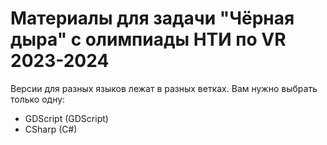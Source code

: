 # Материалы для задачи "Чёрная дыра" с олимпиады НТИ по VR 2023-2024

Версии для разных языков лежат в разных ветках. Вам нужно выбрать только одну:

- GDScript (GDScript)
- CSharp (C#)
